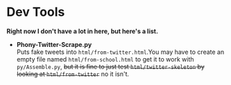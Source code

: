 # Dev Tools  
  
**Right now I don't have a lot in here, but here's a list.**  
  
- **Phony-Twitter-Scrape.py**  
Puts fake tweets into `html/from-twitter.html`.You may have to create an empty file
named `html/from-school.html` to get it to work with `py/Assemble.py`, ~~but it is fine
to just test `html/twitter-skeleton` by looking at `html/from-twitter`~~ no it isn't.
